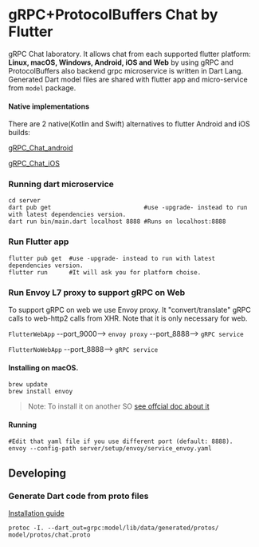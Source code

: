 # gRPC+ProtocolBuffers Chat by Flutter

gRPC Chat laboratory. It allows chat from each supported flutter platform: **Linux, macOS, Windows, Android, iOS and Web** by using gRPC and ProtocolBuffers also backend grpc microservice is written in Dart Lang. Generated Dart model files are shared with flutter app and micro-service from `model` package. 

#### Native implementations
There are 2 native(Kotlin and Swift) alternatives to flutter Android and iOS builds:

[gRPC_Chat_android](https://github.com/santiihoyos/gRPC_Chat_android)

[gRPC_Chat_iOS](https://github.com/NSCabezon/gRPCChat)

### Running dart microservice
```shell
cd server
dart pub get                          #use -upgrade- instead to run with latest dependencies version.  
dart run bin/main.dart localhost 8888 #Runs on localhost:8888
```

### Run Flutter app
```shell
flutter pub get  #use -upgrade- instead to run with latest dependencies version.
flutter run      #It will ask you for platform choise.
```

### Run Envoy L7 proxy to support gRPC on Web

To support gRPC on web we use Envoy proxy. It "convert/translate" gRPC calls to web-http2 calls from XHR.
Note that it is only necessary for web.

`FlutterWebApp` --port_9000--> `envoy proxy` --port_8888--> `gRPC service`

`FlutterNoWebApp` --port_8888--> `gRPC service`

#### Installing on macOS.
```shell
brew update
brew install envoy
```
> Note: To install it on another SO [see offcial doc about it](https://www.envoyproxy.io/docs/envoy/latest/start/install#)

#### Running
```shell
#Edit that yaml file if you use different port (default: 8888).
envoy --config-path server/setup/envoy/service_envoy.yaml
```

## Developing

### Generate Dart code from proto files

[Installation guide](https://grpc.io/docs/languages/dart/quickstart)

```shell
protoc -I. --dart_out=grpc:model/lib/data/generated/protos/ model/protos/chat.proto
```

